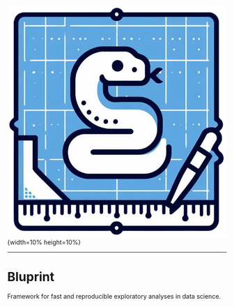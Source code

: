 ![logo](docs/images/bluprint.png){width=10% height=10%} 

_________________

# Bluprint

Framework for fast and reproducible exploratory analyses in data science.



